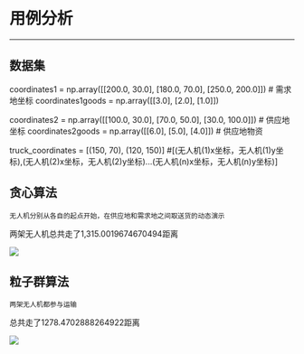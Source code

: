 # 用例分析
---
## 数据集
coordinates1 = np.array([[200.0, 30.0], [180.0, 70.0], [250.0, 200.0]])  # 需求地坐标
coordinates1goods = np.array([[3.0], [2.0], [1.0]])

coordinates2 = np.array([[100.0, 30.0], [70.0, 50.0], [30.0, 100.0]])  # 供应地坐标
coordinates2goods = np.array([[6.0], [5.0], [4.0]])  # 供应地物资

truck_coordinates = [(150, 70), (120, 150)]         #[(无人机(1)x坐标，无人机(1)y坐标),(无人机(2)x坐标，无人机(2)y坐标)...(无人机(n)x坐标，无人机(n)y坐标)]
## 贪心算法
	无人机分别从各自的起点开始，在供应地和需求地之间取送货的动态演示
两架无人机总共走了1,315.0019674670494距离

![](https://i.imgur.com/KFTZi8y.gif)

## 粒子群算法
	两架无人机都参与运输
总共走了1278.4702888264922距离

![](https://i.imgur.com/dlmwDYx.gif)